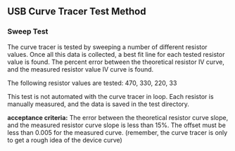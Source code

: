 <h2> USB Curve Tracer Test Method </h2>
<h3> Sweep Test </h3>
The curve tracer is tested by sweeping a number of different resistor values.
Once all this data is collected, a best fit line for each tested resistor value
is found. The percent error between the theoretical resistor IV curve, and the measured resistor value IV curve is found.

The following resistor values are tested: 470, 330, 220, 33

This test is not automated with the curve tracer in loop. Each resistor is manually measured,
and the data is saved in the test directory. 

<b>acceptance criteria:</b>
The error between the theoretical resistor curve slope, and the measured
resistor curve slope is less than 15%. 
The offset must be less than 0.005 for the measured curve. 
(remember, the curve tracer is only to get a rough idea of the device curve)



